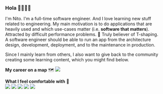 ### Hola 👋👨🏻‍💻

I'm Nito. I'm a full-time software engineer. And I love learning new stuff related to engineering. My main motivation is
to do applications that are heavily used and which use-cases matter (i.e. **software that matters**). Attracted by
difficult performance problems. 💬 Truly believer of T-shaping. A software engineer should be able to run an app from the
architecture design, development, deployment, and to the maintenance in production.

Since I mainly learn from others, I also want to give back to the community creating some learning content, which you
might find below.

**My career on a map** 🗺
<img src="assets/mapcv-min.png" />

**What I feel comfortable with** 🔧</br>
![](https://img.shields.io/badge/Code-Java-informational?style=flat&logo=java&logoColor=white&color=2bbc8a)
![](https://img.shields.io/badge/Code-Terraform-informational?style=flat&logo=terraform&logoColor=white&color=2bbc8a)
![](https://img.shields.io/badge/Tools-PostgreSQL-informational?style=flat&logo=postgresql&logoColor=white&color=2bbc8a)
![](https://img.shields.io/badge/Tools-Spring-informational?style=flat&logo=spring&logoColor=white&color=2bbc8a)
![](https://img.shields.io/badge/Cloud-AWS-informational?style=flat&logo=aws&logoColor=white&color=2bbc8a)


<!--
**antmordel/antmordel** is a ✨ _special_ ✨ repository because its `README.md` (this file) appears on your GitHub profile.

Here are some ideas to get you started:

- 🔭 I’m currently working on ...
- 🌱 I’m currently learning ...
- 👯 I’m looking to collaborate on ...
- 🤔 I’m looking for help with ...
- 💬 Ask me about ...
- 📫 How to reach me: ...
- 😄 Pronouns: ...
- ⚡ Fun fact: ...
-->
